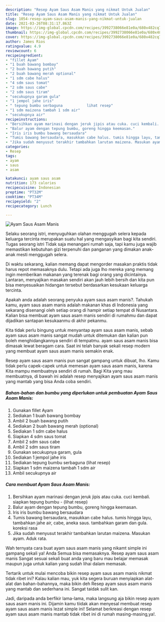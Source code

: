 ```yaml
---
description: "Resep Ayam Saus Asam Manis yang nikmat Untuk Jualan"
title: "Resep Ayam Saus Asam Manis yang nikmat Untuk Jualan"
slug: 1054-resep-ayam-saus-asam-manis-yang-nikmat-untuk-jualan
date: 2021-03-26T08:31:17.863Z
image: https://img-global.cpcdn.com/recipes/3992738066e81e0a/680x482cq70/ayam-saus-asam-manis-foto-resep-utama.jpg
thumbnail: https://img-global.cpcdn.com/recipes/3992738066e81e0a/680x482cq70/ayam-saus-asam-manis-foto-resep-utama.jpg
cover: https://img-global.cpcdn.com/recipes/3992738066e81e0a/680x482cq70/ayam-saus-asam-manis-foto-resep-utama.jpg
author: James Rios
ratingvalue: 4.9
reviewcount: 6
recipeingredient:
- "fillet Ayam"
- "1 buah bawang bombay"
- "2 buah bawang putih"
- "2 buah bawang merah optional"
- "1 sdm cabe halus"
- "4 sdm saus tomat"
- "2 sdm saus cabe"
- "2 sdm saus tiram"
- "secukupnya garam gula"
- "1 jempol jahe iris"
- " tepung bumbu serbaguna           lihat resep"
- "1 sdm maizena tambah 1 sdm air"
- "secukupnya air"
recipeinstructions:
- "Bersihkan ayam marinasi dengan jeruk jipis atau cuka. cuci kembali. siapkan tepung bumbu           (lihat resep)"
- "Balur ayam dengan tepung bumbu, goreng hingga keemasan."
- "Iris iris bumbu bawang bersaudara"
- "Tumis bawang bersaudara, masukkan cabe halus. tumis hingga layu, tambahkan jahe air, cabe, aneka saus. tambahkan garam dan gula. koreksi rasa"
- "Jika sudah menyusut terakhir tambahkan larutan maizena. Masukan ayam. Aduk rata."
categories:
- Resep
tags:
- ayam
- saus
- asam

katakunci: ayam saus asam 
nutrition: 173 calories
recipecuisine: Indonesian
preptime: "PT32M"
cooktime: "PT34M"
recipeyield: "2"
recipecategory: Lunch

---
```



![Ayam Saus Asam Manis](https://img-global.cpcdn.com/recipes/3992738066e81e0a/680x482cq70/ayam-saus-asam-manis-foto-resep-utama.jpg)

Selaku seorang istri, menyuguhkan olahan menggugah selera kepada keluarga tercinta merupakan suatu hal yang mengasyikan bagi kita sendiri. Tugas seorang istri Tidak saja menangani rumah saja, tapi kamu juga wajib memastikan kebutuhan gizi terpenuhi dan panganan yang dimakan anak-anak mesti menggugah selera.

Di waktu  sekarang, kalian memang dapat mengorder masakan praktis tidak harus repot memasaknya dulu. Tetapi ada juga lho mereka yang memang ingin memberikan makanan yang terenak bagi orang yang dicintainya. Lantaran, menyajikan masakan sendiri akan jauh lebih bersih dan kita pun bisa menyesuaikan hidangan tersebut berdasarkan kesukaan keluarga tercinta. 



Apakah anda adalah seorang penyuka ayam saus asam manis?. Tahukah kamu, ayam saus asam manis adalah makanan khas di Indonesia yang sekarang disenangi oleh setiap orang di hampir setiap tempat di Nusantara. Kalian bisa membuat ayam saus asam manis sendiri di rumahmu dan dapat dijadikan santapan kesukaanmu di akhir pekanmu.

Kita tidak perlu bingung untuk menyantap ayam saus asam manis, sebab ayam saus asam manis sangat mudah untuk ditemukan dan kalian pun boleh menghidangkannya sendiri di tempatmu. ayam saus asam manis bisa dimasak lewat beragam cara. Saat ini telah banyak sekali resep modern yang membuat ayam saus asam manis semakin enak.

Resep ayam saus asam manis pun sangat gampang untuk dibuat, lho. Kamu tidak perlu capek-capek untuk memesan ayam saus asam manis, karena Kita mampu membuatnya sendiri di rumah. Bagi Kita yang mau membuatnya, di bawah ini adalah resep menyajikan ayam saus asam manis yang mantab yang bisa Anda coba sendiri.

<!--inarticleads1-->

##### Bahan-bahan dan bumbu yang diperlukan untuk pembuatan Ayam Saus Asam Manis:

1. Gunakan fillet Ayam
1. Sediakan 1 buah bawang bombay
1. Ambil 2 buah bawang putih
1. Sediakan 2 buah bawang merah (optional)
1. Sediakan 1 sdm cabe halus
1. Siapkan 4 sdm saus tomat
1. Ambil 2 sdm saus cabe
1. Ambil 2 sdm saus tiram
1. Gunakan secukupnya garam, gula
1. Sediakan 1 jempol jahe iris
1. Sediakan  tepung bumbu serbaguna           (lihat resep)
1. Siapkan 1 sdm maizena tambah 1 sdm air
1. Ambil secukupnya air




<!--inarticleads2-->

##### Cara membuat Ayam Saus Asam Manis:

1. Bersihkan ayam marinasi dengan jeruk jipis atau cuka. cuci kembali. siapkan tepung bumbu -           (lihat resep)
1. Balur ayam dengan tepung bumbu, goreng hingga keemasan.
1. Iris iris bumbu bawang bersaudara
1. Tumis bawang bersaudara, masukkan cabe halus. tumis hingga layu, tambahkan jahe air, cabe, aneka saus. tambahkan garam dan gula. koreksi rasa
1. Jika sudah menyusut terakhir tambahkan larutan maizena. Masukan ayam. Aduk rata.




Wah ternyata cara buat ayam saus asam manis yang nikamt simple ini gampang sekali ya! Anda Semua bisa memasaknya. Resep ayam saus asam manis Sangat sesuai sekali buat anda yang baru mau belajar memasak maupun juga untuk kalian yang sudah lihai dalam memasak.

Tertarik untuk mulai mencoba bikin resep ayam saus asam manis nikmat tidak ribet ini? Kalau kalian mau, yuk kita segera buruan menyiapkan alat-alat dan bahan-bahannya, maka bikin deh Resep ayam saus asam manis yang mantab dan sederhana ini. Sangat taidak sulit kan. 

Jadi, daripada anda berfikir lama-lama, maka langsung aja bikin resep ayam saus asam manis ini. Dijamin kamu tiidak akan menyesal membuat resep ayam saus asam manis lezat simple ini! Selamat berkreasi dengan resep ayam saus asam manis mantab tidak ribet ini di rumah masing-masing,ya!.

